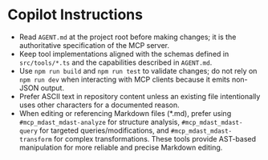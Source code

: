 # Copilot Instructions

- Read `AGENT.md` at the project root before making changes; it is the authoritative specification of the MCP server.
- Keep tool implementations aligned with the schemas defined in `src/tools/*.ts` and the capabilities described in `AGENT.md`.
- Use `npm run build` and `npm run test` to validate changes; do not rely on `npm run dev` when interacting with MCP clients because it emits non-JSON output.
- Prefer ASCII text in repository content unless an existing file intentionally uses other characters for a documented reason.
- When editing or referencing Markdown files (*.md), prefer using `#mcp_mdast_mdast-analyze` for structure analysis, `#mcp_mdast_mdast-query` for targeted queries/modifications, and `#mcp_mdast_mdast-transform` for complex transformations. These tools provide AST-based manipulation for more reliable and precise Markdown editing.

